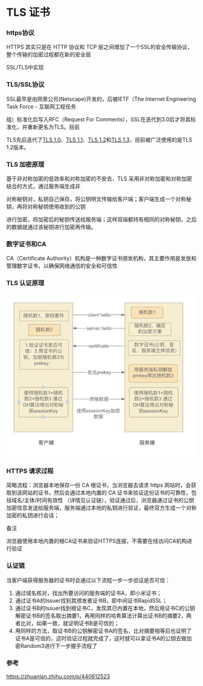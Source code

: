 # TLS 证书

### https协议

HTTPS 其实只是在 HTTP 协议和 TCP 层之间增加了一个SSL的安全传输协议，整个传输的加密过程都在新的安全层

SSL/TLS中实现

### TLS/SSL协议

SSL最早是由网景公司(Netscape)开发的，后被IETF（The Internet Engineering Task Force - 互联网工程任务

组）标准化后写入RFC（Request For Comments），SSL在迭代到3.0后才将其标准化，并重新更名为TLS。目前

TLS先后迭代了[TLS 1.0](https://link.zhihu.com/?target=https%3A//www.rfc-editor.org/rfc/rfc2246.html)、[TLS 1.1](https://link.zhihu.com/?target=https%3A//www.rfc-editor.org/rfc/rfc4346.html)、[TLS 1.2](https://link.zhihu.com/?target=https%3A//www.rfc-editor.org/rfc/rfc5246.html)和[TLS 1.3](https://link.zhihu.com/?target=https%3A//www.rfc-editor.org/rfc/rfc8446.html)，目前被广泛使用的是TLS 1.2版本。

### TLS 加密原理

基于非对称加密的低效率和对称加密的不安去，TLS 采用非对称加密和对称加密结合的方式，通过服务端生成非

对称秘钥对，私钥自己保存，将公钥明文传输给客户端；客户端生成一个对称秘钥，再将对称秘钥使用收到的公钥

进行加密，将加密后的秘钥传送给服务端；这样双端都持有相同的对称秘钥，之后的数据就通过该秘钥进行加密再传输。

### 数字证书和CA

CA（Certificate Authority）机构是一种数字证书颁发机构，其主要作用是发放和管理数字证书，以确保网络通信的安全和可信性

### TLS 认证原理

![image-20230907112144162](ssl证书.assets/image-20230907112144162.png)

### HTTPS 请求过程

简略流程：浏览器本地保存一份 CA 根证书，当浏览器去请求 https 网站时，会获取到该网站的证书，然后会通过本地内置的 CA 证书来验证这份证书的可靠性，包括域名/主体/时间有效性 （详情见认证链），验证通过后，浏览器通过证书的公钥加密信息发送给服务端，服务端通过本地的私钥进行验证，最终双方生成一个对称加密的私钥进行会话；

备注

浏览器使用本地内置的根CA证书来验证HTTPS连接，不需要在线访问CA机构进行验证

### 认证链

当客户端获得服务器的证书时会通过以下流程一步一步验证是否可信：

1. 通过域名核对，找出所要访问的服务端的证书A，即小米证书；
2. 通过证书A的Issuer找到其颁发者证书B，即中间证书RapidSSL；
3. 通过证书B的Issuer找到根证书C，发现其已内置在本地，然后用证书C的公钥解密证书B的签名取出摘要1，再用同样的哈希算法计算出证书B的摘要2，两者比对，如果一致，就证明证书B是可信的；
4. 用同样的方法，取证书B的公钥解密证书A的签名，比对摘要相等后也证明了证书A是可信的，这时验证过程就完成了，这时就可以拿证书A的公钥去做加密Random3进行下一步握手流程了

### 参考

https://zhuanlan.zhihu.com/p/440612523